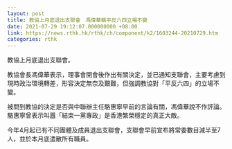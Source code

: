 ```yaml
---
layout: post
title: 教協上月底退出支聯會　馮偉華稱平反六四立場不變
date: 2021-07-29 19:12:07.000000000 +08:00
link: https://news.rthk.hk/rthk/ch/component/k2/1603244-20210729.htm
categories: rthk
---
```


教協上月底退出支聯會。

教協會長馮偉華表示，理事會開會後作出有關決定，並已通知支聯會，主要考慮到現時政治環境轉差，形容決定無奈及艱難，但強調教協對「平反六四」的立場不變。

被問到教協的決定是否與中聯辦主任駱惠寧早前的言論有關，馮偉華說不作評論。駱惠寧曾表示叫囂「結束一黨專政」是香港繁榮穩定的真正大敵。

今年4月起已有不同團體及成員退出支聯會，支聯會早前宣布將常委數目減半至7人，並於本月底遣散所有職員。
